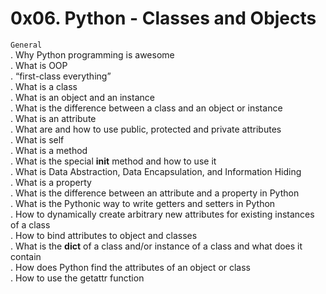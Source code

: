 # 0x06. Python - Classes and Objects
`General`  
. Why Python programming is awesome  
. What is OOP  
. “first-class everything”  
. What is a class  
. What is an object and an instance  
. What is the difference between a class and an object or instance  
. What is an attribute  
. What are and how to use public, protected and private attributes  
. What is self  
. What is a method  
. What is the special __init__ method and how to use it  
. What is Data Abstraction, Data Encapsulation, and Information Hiding  
. What is a property  
. What is the difference between an attribute and a property in Python  
. What is the Pythonic way to write getters and setters in Python  
. How to dynamically create arbitrary new attributes for existing instances of a class  
. How to bind attributes to object and classes  
. What is the __dict__ of a class and/or instance of a class and what does it contain  
. How does Python find the attributes of an object or class  
. How to use the getattr function  
